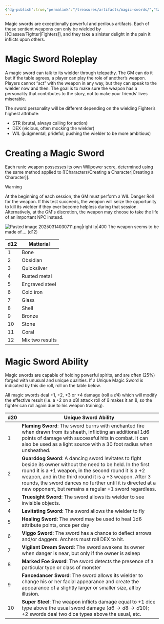 ```yaml
---
{"dg-publish":true,"permalink":"/treasures/artifacts/magic-swords/","tags":["Magic","Treasures"],"created":"2025-03-14T02:17:11.803-04:00","updated":"2025-03-15T04:21:23.301-04:00"}
---
```


Magic swords are exceptionally powerful and perilous artifacts. Each of these sentient weapons can only be wielded by [[Classes/Fighter\|Fighters]], and they take a sinister delight in the pain it inflicts upon others.

# Magic Sword Roleplay
A magic sword can talk to its wielder through telepathy. The GM can do it but if the table agrees, a player can play the role of another’s weapon. Players cannot “act” with the weapon in any way, but they can speak to the wielder now and then. The goal is to make sure the weapon has a personality that contributes to the story, not to make your friends’ lives miserable.

The sword personality will be different depending on the wielding Fighter’s highest attribute:
- STR (brutal, always calling for action)
- DEX (vicious, often mocking the wielder)
- WIL (judgmental, prideful, pushing the wielder to be more ambitious)

# Creating a Magic Sword
Each runic weapon possesses its own Willpower score, determined using the same method applied to [[Characters/Creating a Character\|Creating a Character]]. 
>[!Warning]
>At the beginning of each session, the GM must perform a WIL Danger Roll for the weapon. If this test succeeds, the weapon will seize the opportunity to kill its wielder if they ever become helpless during that session. Alternatively, at the GM's discretion, the weapon may choose to take the life of an important NPC instead.

![Pasted image 20250314030711.png|right lp|400](/img/user/zRSC/images/Pasted%20image%2020250314030711.png)
The weapon seems to be made of.... (d12)

| d12 | Matterial       |
| --- | --------------- |
| 1   | Bone            |
| 2   | Obsidian        |
| 3   | Quicksilver     |
| 4   | Rusted metal    |
| 5   | Engraved steel  |
| 6   | Cold iron       |
| 7   | Glass           |
| 8   | Shell           |
| 9   | Bronze          |
| 10  | Stone           |
| 11  | Coral           |
| 12  | Mix two results |
# Magic Sword Ability
Magic swords are capable of holding powerful spirits, and are often (25%) forged with unusual and unique qualities. If a Unique Magic Sword is indicated by this die roll, roll on the table below.

All magic swords deal +1, +2, +3 or +4 damage (roll a $d4$) which will modify the effective result (i.e. a +2 on a $d8!$ attack roll of 6 makes it an 8, so the fighter can roll again due to his weapon training).

| d20 | Unique Sword Ability                                                                                                                                                                                                                                                                                                                                       |
| --- | ---------------------------------------------------------------------------------------------------------------------------------------------------------------------------------------------------------------------------------------------------------------------------------------------------------------------------------------------------------- |
| 1   | **Flaming Sword**: The sword burns with enchanted fire when drawn from its sheath, inflicting an additional 1d6 points of damage with successful hits in combat. It can also be used as a light source with a 30 foot radius when unsheathed.                                                                                                              |
| 2   | **Guarddog Sword**: A dancing sword levitates to fight beside its owner without the need to be held. In the first round it is a +1 weapon, in the second round it is a +2 weapon, and in the third round it is a +3 weapon. After 3 rounds, the sword dances no further until it is directed at a new opponent, but remains a regular +1 sword regardless. |
| 3   | **Truesight Sword**: The sword allows its wielder to see invisible objects.                                                                                                                                                                                                                                                                                |
| 4   | **Levitating Sword**: The sword allows the wielder to fly                                                                                                                                                                                                                                                                                                  |
| 5   | **Healing Sword**: The sword may be used to heal 1d6 attribute points, once per day                                                                                                                                                                                                                                                                        |
| 6   | **Viggo Sword**: The sword has a chance to deflect arrows and/or daggers. Archers must roll DEX to hit.                                                                                                                                                                                                                                                    |
| 7   | **Vigilant Dream Sword**: The sword awakens its owner when danger is near, but only if the owner is asleep                                                                                                                                                                                                                                                 |
| 8   | **Marked Foe Sword**: The sword detects the presence of a particular type or class of monster                                                                                                                                                                                                                                                              |
| 9   | **Fancedancer Sword**: The sword allows its wielder to change his or her facial appearance and create the appearance of a slightly larger or smaller size, all by illusion.                                                                                                                                                                                |
| 10  | **Super Steel**: The weapon inflicts damage equal to +1 dice type above the usual sword damage ($d6 \rightarrow d8 \rightarrow d10$); +2 swords deal two dice types above the usual, etc.                                                                                                                                                                  |

